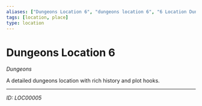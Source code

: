 ```yaml
---
aliases: ["Dungeons Location 6", "dungeons location 6", "6 Location Dungeons"]
tags: [location, place]
type: location
---
```


# Dungeons Location 6

*Dungeons*

A detailed dungeons location with rich history and plot hooks.

---
*ID: LOC00005*